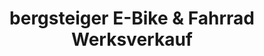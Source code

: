 ---
title: "bergsteiger E-Bike & Fahrrad  Werksverkauf"
url: /diepholz/bergsteiger-e-bike-und-fahrrad-werksverkauf/
shop: Fahrrad
---